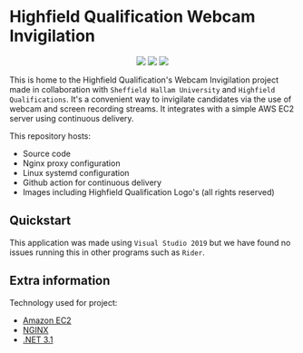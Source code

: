 
# Highfield Qualification Webcam Invigilation
<p align="center">
	<img src="https://img.shields.io/github/license/welpnathan/highfield?style=for-the-badge" />
	<img src="https://img.shields.io/github/workflow/status/welpnathan/highfield/AWS%20Continuous%20Delivery?style=for-the-badge" />
	<img src="https://img.shields.io/github/contributors/welpnathan/highfield?style=for-the-badge" />
</p>

This is home to the Highfield Qualification's Webcam Invigilation project made in collaboration with `Sheffield Hallam University` and `Highfield Qualifications`. It's a convenient way to invigilate candidates via the use of webcam and screen recording streams. It integrates with a simple AWS EC2 server using continuous delivery.

This repository hosts:
- Source code
- Nginx proxy configuration
- Linux systemd configuration
- Github action for continuous delivery
- Images including Highfield Qualification Logo's (all rights reserved)

## Quickstart
This application was made using `Visual Studio 2019` but we have found no issues running this in other programs such as `Rider`.

## Extra information
Technology used for project:
- [Amazon EC2](https://aws.amazon.com/ec2/)
- [NGINX](https://www.nginx.com/)
- [.NET 3.1](https://dotnet.microsoft.com/)
